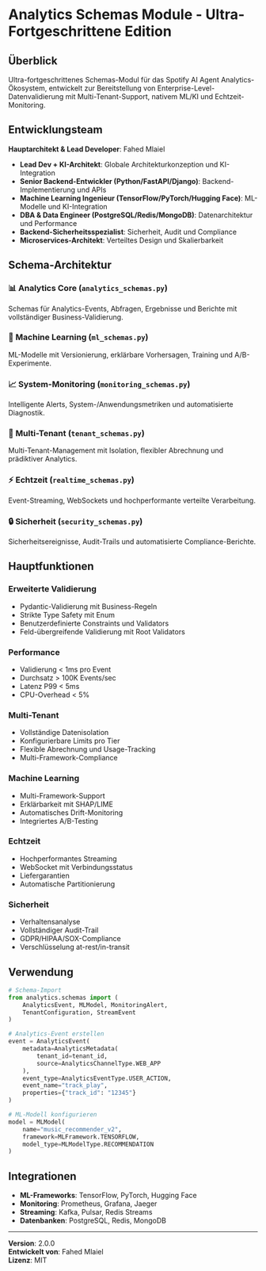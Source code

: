 # Analytics Schemas Module - Ultra-Fortgeschrittene Edition

## Überblick

Ultra-fortgeschrittenes Schemas-Modul für das Spotify AI Agent Analytics-Ökosystem, entwickelt zur Bereitstellung von Enterprise-Level-Datenvalidierung mit Multi-Tenant-Support, nativem ML/KI und Echtzeit-Monitoring.

## Entwicklungsteam

**Hauptarchitekt & Lead Developer**: Fahed Mlaiel
- **Lead Dev + KI-Architekt**: Globale Architekturkonzeption und KI-Integration
- **Senior Backend-Entwickler (Python/FastAPI/Django)**: Backend-Implementierung und APIs
- **Machine Learning Ingenieur (TensorFlow/PyTorch/Hugging Face)**: ML-Modelle und KI-Integration
- **DBA & Data Engineer (PostgreSQL/Redis/MongoDB)**: Datenarchitektur und Performance
- **Backend-Sicherheitsspezialist**: Sicherheit, Audit und Compliance
- **Microservices-Architekt**: Verteiltes Design und Skalierbarkeit

## Schema-Architektur

### 📊 Analytics Core (`analytics_schemas.py`)
Schemas für Analytics-Events, Abfragen, Ergebnisse und Berichte mit vollständiger Business-Validierung.

### 🤖 Machine Learning (`ml_schemas.py`)
ML-Modelle mit Versionierung, erklärbare Vorhersagen, Training und A/B-Experimente.

### 📈 System-Monitoring (`monitoring_schemas.py`)
Intelligente Alerts, System-/Anwendungsmetriken und automatisierte Diagnostik.

### 🏢 Multi-Tenant (`tenant_schemas.py`)
Multi-Tenant-Management mit Isolation, flexibler Abrechnung und prädiktiver Analytics.

### ⚡ Echtzeit (`realtime_schemas.py`)
Event-Streaming, WebSockets und hochperformante verteilte Verarbeitung.

### 🔒 Sicherheit (`security_schemas.py`)
Sicherheitsereignisse, Audit-Trails und automatisierte Compliance-Berichte.

## Hauptfunktionen

### Erweiterte Validierung
- Pydantic-Validierung mit Business-Regeln
- Strikte Type Safety mit Enum
- Benutzerdefinierte Constraints und Validators
- Feld-übergreifende Validierung mit Root Validators

### Performance
- Validierung < 1ms pro Event
- Durchsatz > 100K Events/sec
- Latenz P99 < 5ms
- CPU-Overhead < 5%

### Multi-Tenant
- Vollständige Datenisolation
- Konfigurierbare Limits pro Tier
- Flexible Abrechnung und Usage-Tracking
- Multi-Framework-Compliance

### Machine Learning
- Multi-Framework-Support
- Erklärbarkeit mit SHAP/LIME
- Automatisches Drift-Monitoring
- Integriertes A/B-Testing

### Echtzeit
- Hochperformantes Streaming
- WebSocket mit Verbindungsstatus
- Liefergarantien
- Automatische Partitionierung

### Sicherheit
- Verhaltensanalyse
- Vollständiger Audit-Trail
- GDPR/HIPAA/SOX-Compliance
- Verschlüsselung at-rest/in-transit

## Verwendung

```python
# Schema-Import
from analytics.schemas import (
    AnalyticsEvent, MLModel, MonitoringAlert,
    TenantConfiguration, StreamEvent
)

# Analytics-Event erstellen
event = AnalyticsEvent(
    metadata=AnalyticsMetadata(
        tenant_id=tenant_id,
        source=AnalyticsChannelType.WEB_APP
    ),
    event_type=AnalyticsEventType.USER_ACTION,
    event_name="track_play",
    properties={"track_id": "12345"}
)

# ML-Modell konfigurieren
model = MLModel(
    name="music_recommender_v2",
    framework=MLFramework.TENSORFLOW,
    model_type=MLModelType.RECOMMENDATION
)
```

## Integrationen

- **ML-Frameworks**: TensorFlow, PyTorch, Hugging Face
- **Monitoring**: Prometheus, Grafana, Jaeger
- **Streaming**: Kafka, Pulsar, Redis Streams
- **Datenbanken**: PostgreSQL, Redis, MongoDB

---

**Version**: 2.0.0  
**Entwickelt von**: Fahed Mlaiel  
**Lizenz**: MIT
